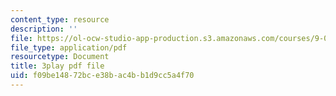 ```yaml
---
content_type: resource
description: ''
file: https://ol-ocw-studio-app-production.s3.amazonaws.com/courses/9-04-sensory-systems-fall-2013/f09be14872bce38bac4bb1d9cc5a4f70_TdOdc_n-ZCA.pdf
file_type: application/pdf
resourcetype: Document
title: 3play pdf file
uid: f09be148-72bc-e38b-ac4b-b1d9cc5a4f70
---
```


